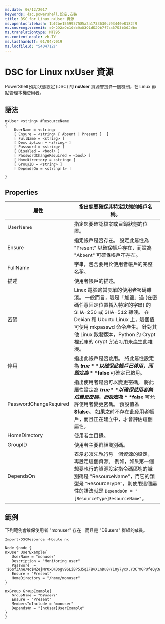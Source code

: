```yaml
---
ms.date: 06/12/2017
keywords: dsc,powershell,設定,安裝
title: DSC for Linux nxUser 資源
ms.openlocfilehash: 1b02be1559957585a2a1733630cb93440e8182f9
ms.sourcegitcommit: e04292a9c10de9a8391d529b7f7aa3753b362dbe
ms.translationtype: MTE95
ms.contentlocale: zh-TW
ms.lasthandoff: 01/04/2019
ms.locfileid: "54047128"
---
```

# <a name="dsc-for-linux-nxuser-resource"></a>DSC for Linux nxUser 資源

PowerShell 預期狀態設定 (DSC) 的 **nxUser** 資源會提供一個機制，在 Linux 節點管理本機使用者。

## <a name="syntax"></a>語法

```
nxUser <string> #ResourceName
{
    UserName = <string>
    [ Ensure = <string> { Absent | Present }  ]
    [ FullName = <string> ]
    [ Description = <string> ]
    [ Password = <string> ]
    [ Disabled = <bool> ]
    [ PasswordChangeRequired = <bool> ]
    [ HomeDirectory = <string> ]
    [ GroupID = <string> ]
    [ DependsOn = <string[]> ]

}
```

## <a name="properties"></a>Properties

|  屬性 |  指出您要確保其特定狀態的帳戶名稱。 |
|---|---|
| UserName| 指定您要確認檔案或目錄狀態的位置。|
| Ensure| 指定帳戶是否存在。 設定此屬性為 "Present" 以確保帳戶存在，而設為 "Absent" 可確保帳戶不存在。|
| FullName| 字串，包含要用於使用者帳戶的完整名稱。|
| 描述| 使用者帳戶的描述。|
| 密碼| Linux 電腦適當表單的使用者密碼雜湊。 一般而言，這是「加鹽」過 (在密碼任意固定位置插入特定的字串) 的 SHA-256 或 SHA-512 雜湊。 在 Debian 和 Ubuntu Linux 上，這個值可使用 mkpasswd 命令產生。 針對其他 Linux 散發版本，Python 的 Crypt 程式庫的 crypt 方法可用來產生此雜湊。|
| 停用| 指出此帳戶是否啟用。 將此屬性設定為 **$true** 以確保此帳戶已停用，而設定為 **$false** 可確定已啟用。|
| PasswordChangeRequired| 指出使用者是否可以變更密碼。 將此屬性設定為 **$true** 以確保使用者無法變更密碼，而設定為 **$false** 可允許使用者變更密碼。 預設值為 **$false**。 如果之前不存在此使用者帳戶，而且正在建立中，才會評估這個屬性。|
| HomeDirectory| 使用者主目錄。|
| GroupID| 使用者主要群組識別碼。|
| DependsOn | 表示必須先執行另一個資源的設定，再設定這個資源。 例如，如果第一個想要執行的資源設定指令碼區塊的識別碼是 "ResourceName"，而它的類型是 "ResourceType"，則使用這個屬性的語法就是 `DependsOn = "[ResourceType]ResourceName"`。|

## <a name="example"></a>範例

下列範例會確保使用者 "monuser" 存在，而且是 "DBusers" 群組的成員。

```
Import-DSCResource -Module nx

Node $node {
nxUser UserExample{
   UserName = "monuser"
   Description = "Monitoring user"
   Password  =    '$6$fZAne/Qc$MZejMrOxDK0ogv9SLiBP5J5qZFBvXLnDu8HY1Oy7ycX.Y3C7mGPUfeQy3A82ev3zIabhDQnj2ayeuGn02CqE/0'
   Ensure = "Present"
   HomeDirectory = "/home/monuser"
}

nxGroup GroupExample{
   GroupName = "DBusers"
   Ensure = "Present"
   MembersToInclude = "monuser"
   DependsOn = "[nxUser]UserExample"
}
}
```